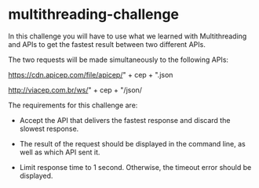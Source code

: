 # multithreading-challenge

In this challenge you will have to use what we learned with Multithreading and APIs to get the fastest result between two different APIs.

The two requests will be made simultaneously to the following APIs:

https://cdn.apicep.com/file/apicep/" + cep + ".json

http://viacep.com.br/ws/" + cep + "/json/

The requirements for this challenge are:

- Accept the API that delivers the fastest response and discard the slowest response.

- The result of the request should be displayed in the command line, as well as which API sent it.

- Limit response time to 1 second. Otherwise, the timeout error should be displayed.
